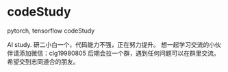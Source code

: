 # codeStudy
pytorch, tensorflow codeStudy

AI study.
研二小白一个，代码能力不强，正在努力提升。
想一起学习交流的小伙伴请添加微信：clg19980805
后期会拉一个群，遇到任何问题可以在群里交流。
希望交到志同道合的朋友。


